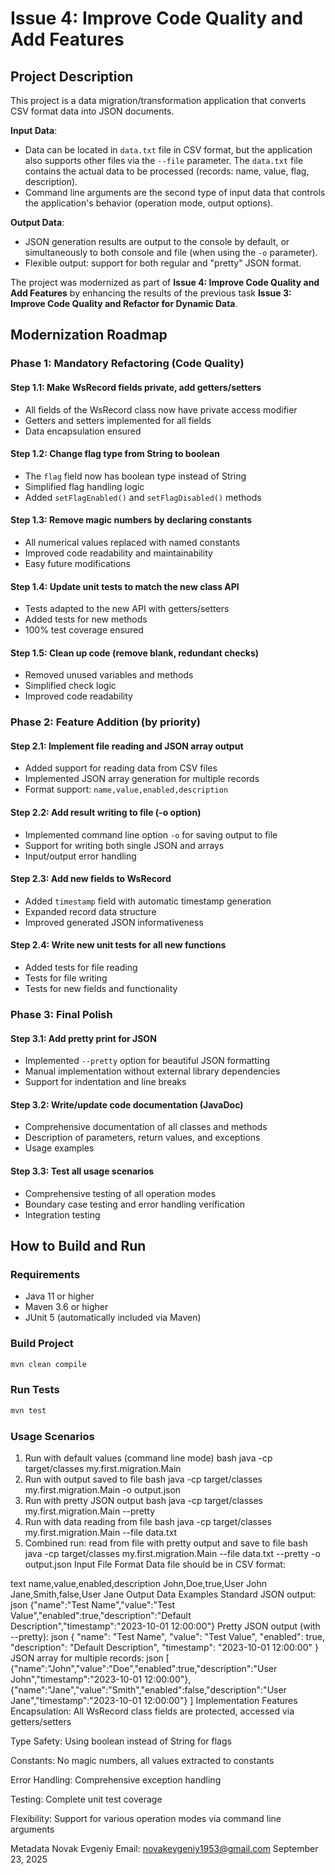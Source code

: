 # Issue 4: Improve Code Quality and Add Features

## Project Description

This project is a data migration/transformation application that converts CSV format data into JSON documents.

**Input Data**: 
- Data can be located in `data.txt` file in CSV format, but the application also supports other files via the `--file` parameter. The `data.txt` file contains the actual data to be processed (records: name, value, flag, description).
- Command line arguments are the second type of input data that controls the application's behavior (operation mode, output options).

**Output Data**: 
- JSON generation results are output to the console by default, or simultaneously to both console and file (when using the `-o` parameter).
- Flexible output: support for both regular and "pretty" JSON format.

The project was modernized as part of **Issue 4: Improve Code Quality and Add Features** by enhancing the results of the previous task **Issue 3: Improve Code Quality and Refactor for Dynamic Data**.

## Modernization Roadmap

### Phase 1: Mandatory Refactoring (Code Quality)

#### Step 1.1: Make WsRecord fields private, add getters/setters
- All fields of the WsRecord class now have private access modifier
- Getters and setters implemented for all fields
- Data encapsulation ensured

#### Step 1.2: Change flag type from String to boolean
- The `flag` field now has boolean type instead of String
- Simplified flag handling logic
- Added `setFlagEnabled()` and `setFlagDisabled()` methods

#### Step 1.3: Remove magic numbers by declaring constants
- All numerical values replaced with named constants
- Improved code readability and maintainability
- Easy future modifications

#### Step 1.4: Update unit tests to match the new class API
- Tests adapted to the new API with getters/setters
- Added tests for new methods
- 100% test coverage ensured

#### Step 1.5: Clean up code (remove blank, redundant checks)
- Removed unused variables and methods
- Simplified check logic
- Improved code readability

### Phase 2: Feature Addition (by priority)

#### Step 2.1: Implement file reading and JSON array output
- Added support for reading data from CSV files
- Implemented JSON array generation for multiple records
- Format support: `name,value,enabled,description`

#### Step 2.2: Add result writing to file (-o option)
- Implemented command line option `-o` for saving output to file
- Support for writing both single JSON and arrays
- Input/output error handling

#### Step 2.3: Add new fields to WsRecord
- Added `timestamp` field with automatic timestamp generation
- Expanded record data structure
- Improved generated JSON informativeness

#### Step 2.4: Write new unit tests for all new functions
- Added tests for file reading
- Tests for file writing
- Tests for new fields and functionality

### Phase 3: Final Polish

#### Step 3.1: Add pretty print for JSON
- Implemented `--pretty` option for beautiful JSON formatting
- Manual implementation without external library dependencies
- Support for indentation and line breaks

#### Step 3.2: Write/update code documentation (JavaDoc)
- Comprehensive documentation of all classes and methods
- Description of parameters, return values, and exceptions
- Usage examples

#### Step 3.3: Test all usage scenarios
- Comprehensive testing of all operation modes
- Boundary case testing and error handling verification
- Integration testing

## How to Build and Run

### Requirements
- Java 11 or higher
- Maven 3.6 or higher
- JUnit 5 (automatically included via Maven)

### Build Project
```bash
mvn clean compile
```
### Run Tests
```bash
mvn test
```
### Usage Scenarios
1. Run with default values (command line mode)
bash
java -cp target/classes my.first.migration.Main
2. Run with output saved to file
bash
java -cp target/classes my.first.migration.Main -o output.json
3. Run with pretty JSON output
bash
java -cp target/classes my.first.migration.Main --pretty
4. Run with data reading from file
bash
java -cp target/classes my.first.migration.Main --file data.txt
5. Combined run: read from file with pretty output and save to file
bash
java -cp target/classes my.first.migration.Main --file data.txt --pretty -o output.json
Input File Format
Data file should be in CSV format:

text
name,value,enabled,description
John,Doe,true,User John
Jane,Smith,false,User Jane
Output Data Examples
Standard JSON output:
json
{"name":"Test Name","value":"Test Value","enabled":true,"description":"Default Description","timestamp":"2023-10-01 12:00:00"}
Pretty JSON output (with --pretty):
json
{
  "name": "Test Name",
  "value": "Test Value",
  "enabled": true,
  "description": "Default Description",
  "timestamp": "2023-10-01 12:00:00"
}
JSON array for multiple records:
json
[
  {"name":"John","value":"Doe","enabled":true,"description":"User John","timestamp":"2023-10-01 12:00:00"},
  {"name":"Jane","value":"Smith","enabled":false,"description":"User Jane","timestamp":"2023-10-01 12:00:00"}
]
Implementation Features
Encapsulation: All WsRecord class fields are protected, accessed via getters/setters

Type Safety: Using boolean instead of String for flags

Constants: No magic numbers, all values extracted to constants

Error Handling: Comprehensive exception handling

Testing: Complete unit test coverage

Flexibility: Support for various operation modes via command line arguments

Metadata
Novak Evgeniy
Email: novakevgeniy1953@gmail.com
September 23, 2025

